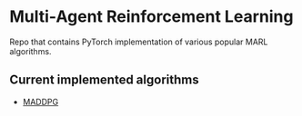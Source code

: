 # Multi-Agent Reinforcement Learning
Repo that contains PyTorch implementation of various popular MARL algorithms.

## Current implemented algorithms
- [MADDPG](https://papers.nips.cc/paper/2017/file/68a9750337a418a86fe06c1991a1d64c-Paper.pdf)
